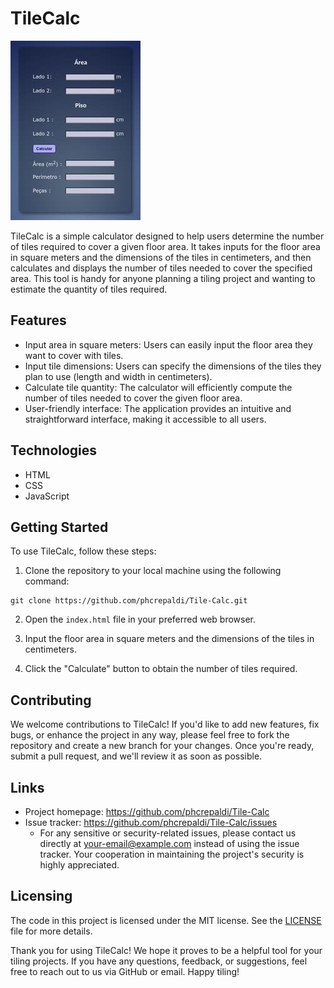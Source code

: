# TileCalc

![Alt text](area.jpeg)

TileCalc is a simple calculator designed to help users determine the number of tiles required to cover a given floor area. It takes inputs for the floor area in square meters and the dimensions of the tiles in centimeters, and then calculates and displays the number of tiles needed to cover the specified area. This tool is handy for anyone planning a tiling project and wanting to estimate the quantity of tiles required.

## Features

- Input area in square meters: Users can easily input the floor area they want to cover with tiles.
- Input tile dimensions: Users can specify the dimensions of the tiles they plan to use (length and width in centimeters).
- Calculate tile quantity: The calculator will efficiently compute the number of tiles needed to cover the given floor area.
- User-friendly interface: The application provides an intuitive and straightforward interface, making it accessible to all users.

## Technologies

- HTML
- CSS
- JavaScript

## Getting Started

To use TileCalc, follow these steps:

1. Clone the repository to your local machine using the following command:

```
git clone https://github.com/phcrepaldi/Tile-Calc.git
```

2. Open the `index.html` file in your preferred web browser.

3. Input the floor area in square meters and the dimensions of the tiles in centimeters.

4. Click the "Calculate" button to obtain the number of tiles required.

## Contributing

We welcome contributions to TileCalc! If you'd like to add new features, fix bugs, or enhance the project in any way, please feel free to fork the repository and create a new branch for your changes. Once you're ready, submit a pull request, and we'll review it as soon as possible.

## Links

- Project homepage: https://github.com/phcrepaldi/Tile-Calc
- Issue tracker: https://github.com/phcrepaldi/Tile-Calc/issues
  - For any sensitive or security-related issues, please contact us directly at your-email@example.com instead of using the issue tracker. Your cooperation in maintaining the project's security is highly appreciated.

## Licensing

The code in this project is licensed under the MIT license. See the [LICENSE](LICENSE) file for more details.

Thank you for using TileCalc! We hope it proves to be a helpful tool for your tiling projects. If you have any questions, feedback, or suggestions, feel free to reach out to us via GitHub or email. Happy tiling!